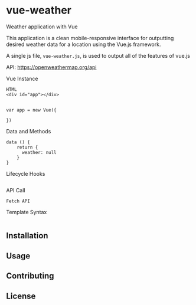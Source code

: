 # vue-weather

Weather application with Vue

This application is a clean mobile-responsive interface for outputting desired weather data for a location using the Vue.js framework.

A single js file, ```vue-weather.js```, is used to output all of the features of vue.js 

API: https://openweathermap.org/api

Vue Instance
```
HTML
<div id="app"></div>


var app = new Vue({

})    
```

Data and Methods
```
data () {
    return {
      weather: null
    }
}

```

Lifecycle Hooks
```

```

API Call
```
Fetch API

```

Template Syntax
```

```


## Installation


## Usage


## Contributing


## License